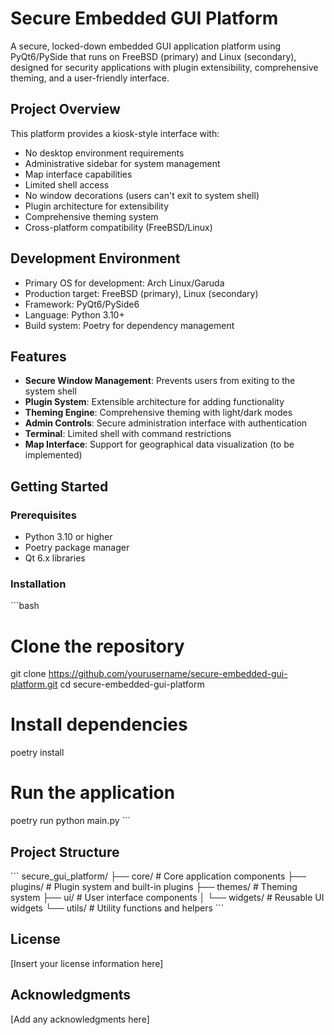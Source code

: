 # Secure Embedded GUI Platform

A secure, locked-down embedded GUI application platform using PyQt6/PySide that runs on FreeBSD (primary) and Linux (secondary), designed for security applications with plugin extensibility, comprehensive theming, and a user-friendly interface.

## Project Overview

This platform provides a kiosk-style interface with:
- No desktop environment requirements
- Administrative sidebar for system management
- Map interface capabilities
- Limited shell access
- No window decorations (users can't exit to system shell)
- Plugin architecture for extensibility
- Comprehensive theming system
- Cross-platform compatibility (FreeBSD/Linux)

## Development Environment

- Primary OS for development: Arch Linux/Garuda
- Production target: FreeBSD (primary), Linux (secondary)
- Framework: PyQt6/PySide6
- Language: Python 3.10+
- Build system: Poetry for dependency management

## Features

- **Secure Window Management**: Prevents users from exiting to the system shell
- **Plugin System**: Extensible architecture for adding functionality
- **Theming Engine**: Comprehensive theming with light/dark modes
- **Admin Controls**: Secure administration interface with authentication
- **Terminal**: Limited shell with command restrictions
- **Map Interface**: Support for geographical data visualization (to be implemented)

## Getting Started

### Prerequisites

- Python 3.10 or higher
- Poetry package manager
- Qt 6.x libraries

### Installation

\`\`\`bash
# Clone the repository
git clone https://github.com/yourusername/secure-embedded-gui-platform.git
cd secure-embedded-gui-platform

# Install dependencies
poetry install

# Run the application
poetry run python main.py
\`\`\`

## Project Structure

\`\`\`
secure_gui_platform/
├── core/               # Core application components
├── plugins/            # Plugin system and built-in plugins
├── themes/             # Theming system
├── ui/                 # User interface components
│   └── widgets/        # Reusable UI widgets
└── utils/              # Utility functions and helpers
\`\`\`

## License

[Insert your license information here]

## Acknowledgments

[Add any acknowledgments here]

